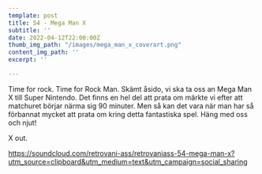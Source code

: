 ```yaml
---
template: post
title: 54 - Mega Man X
subtitle: ''
date: 2022-04-12T22:00:00Z
thumb_img_path: "/images/mega_man_x_coverart.png"
content_img_path: ''
excerpt: ''

---
```

Time for rock. Time for Rock Man. Skämt åsido, vi ska ta oss an Mega Man X till Super Nintendo. Det finns en hel del att prata om märkte vi efter att matchuret börjar närma sig 90 minuter. Men så kan det vara när man har så förbannat mycket att prata om kring detta fantastiska spel. Häng med oss och njut!

X out.

https://soundcloud.com/retrovani-ass/retrovaniass-54-mega-man-x?utm_source=clipboard&utm_medium=text&utm_campaign=social_sharing